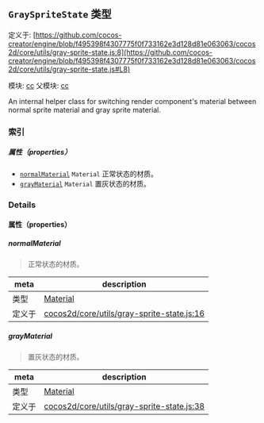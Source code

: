 ## `GraySpriteState` 类型


定义于: [https://github.com/cocos-creator/engine/blob/f495398f4307775f0f733162e3d128d81e063063/cocos2d/core/utils/gray-sprite-state.js:8](https://github.com/cocos-creator/engine/blob/f495398f4307775f0f733162e3d128d81e063063/cocos2d/core/utils/gray-sprite-state.js#L8)

模块: [cc](../modules/cc.md)
父模块: [cc](../modules/cc.md)


An internal helper class for switching render component's material between normal sprite material and gray sprite material.



### 索引

##### 属性（properties）

  - [`normalMaterial`](#normalmaterial) `Material` 正常状态的材质。
  - [`grayMaterial`](#graymaterial) `Material` 置灰状态的材质。





### Details


#### 属性（properties）


##### normalMaterial

> 正常状态的材质。

| meta | description |
|------|-------------|
| 类型 | <a href="../classes/Material.html" class="crosslink">Material</a> |
| 定义于 | [cocos2d/core/utils/gray-sprite-state.js:16](https://github.com/cocos-creator/engine/blob/f495398f4307775f0f733162e3d128d81e063063/cocos2d/core/utils/gray-sprite-state.js#L16) |



##### grayMaterial

> 置灰状态的材质。

| meta | description |
|------|-------------|
| 类型 | <a href="../classes/Material.html" class="crosslink">Material</a> |
| 定义于 | [cocos2d/core/utils/gray-sprite-state.js:38](https://github.com/cocos-creator/engine/blob/f495398f4307775f0f733162e3d128d81e063063/cocos2d/core/utils/gray-sprite-state.js#L38) |






